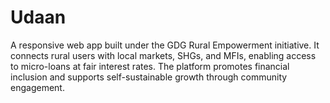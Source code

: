 # Udaan

A responsive web app built under the GDG Rural Empowerment initiative. It connects rural users with local markets, SHGs, and MFIs, enabling access to micro-loans at fair interest rates. The platform promotes financial inclusion and supports self-sustainable growth through community engagement.
